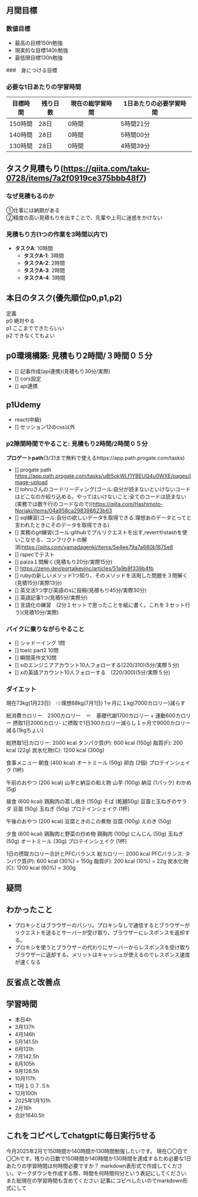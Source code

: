 
## 月間目標
### 数値目標
- 最高の目標150h勉強
- 現実的な目標140h勉強
- 最低限目標130h勉強

###　身につける目標


### 必要な1日あたりの学習時間

| 目標時間 | 残り日数 | 現在の総学習時間 | 1日あたりの必要学習時間 |
|----------|----------|------------------|--------------------------|
| 150時間  | 28日     | 0時間            | 5時間21分                |
| 140時間  | 28日     | 0時間            | 5時間00分                |
| 130時間  | 28日     | 0時間            | 4時間39分                |



## タスク見積もり(https://qiita.com/taku-0728/items/7a2f0919ce375bbb48f7)
### なぜ見積もるのか   
①仕事には納期がある  
②精度の高い見積もりを出すことで、先輩や上司に迷惑をかけない

### 見積もり方(1つの作業を3時間以内で)
- **タスクA**: 10時間
  - **タスクA-1**: 3時間
  - **タスクA-2**: 2時間
  - **タスクA-3**: 2時間
  - **タスクA-4**: 3時間


## 本日のタスク(優先順位p0,p1,p2)
定義   
p0 絶対やる   
p1 ここまでできたらいい   
p2 できなくてもよい  


## **p0環境構築**: 見積もり2時間/３時間０５分
  - [] 記事作成(api連携)(見積もり30分/実際)
  - [] cors設定
  - [] api連携


## **p1Udemy**
- react(中級)
- [] セッション12のcss以外

### **p2隙間時間でやること**: 見積もり2時間/2時間０５分
**プロゲートpath**(3/31まで無料で使えるhttps://app.path.progate.com/tasks)

  - [] progate path https://app.path.progate.com/tasks/u8t5okWLf1YBEUQ4u0WXE/pages/image-upload
  - [] tohruさんのコードリーディング(ゴール:自分が読まないといけないコードはどこなのか絞り込める。やってはいけないこと:全てのコードは読まない(実務では数千行のコードなので))https://qiita.com/Hashimoto-Noriaki/items/04a958ca298398623b63
  - [] sql練習(ゴール:自分の欲しいデータを取得できる.理想あのデータとってと言われたときにそのデータを取得できる)
  - [] 実務のgit練習(ゴール:githubでプルリクエストを出す,revertやstashを使いこなせる、コンフリクトの解消)https://qiita.com/yamadagenki/items/5e4ee79a7a680b1675e8
  - [] rspecでテスト
  - [] paiza１問解く(見積もり20分/実際15分)
  - [] https://zenn.dev/portalkeyinc/articles/51a9b8f339b4fb
  - [] rubyの新しいメソッド1つ知り、そのメソッドを活用した問題を３問解く(見積15分/実際13分)
  - [] 英文法1つ学び英語のxに投稿(見積もり45分/実際30分)
  - [] 英語記事1つ(見積5分/実際分)
  - [] 言語化の練習　(2分１セットで思ったことを紙に書く。これを３セット行う)(見積10分/実際)

### バイクに乗りながらやること
- [] シャドーイング 1問
- [] toeic part2 10問
- [] 瞬間英作文10問
- [] xのエンジニアアカウント10人フォローする(220/310)(5分/実際５分)
- [] xの英語アカウント10人フォローする　(220/300)(5分/実際５分)


### ダイエット
現在73kg(1月23日)　⇨理想68kg(7月1日) 1ヶ月に１kg(7000カロリー)減らす

総消費カロリー　2300カロリー　＝　基礎代謝1700カロリー + 運動600カロリー
摂取1日2000カロリ- に摂取で1日300カロリー減らし１ヶ月で9000カロリー減る(1kgちょい)

総摂取1日カロリー: 2000 kcal
タンパク質(P): 600 kcal (150g)
脂質(F): 200 kcal (22g)
炭水化物(C): 1200 kcal (300g)

食事メニュー
朝食 (400 kcal)
オートミール (50g)
卵白 (2個)
プロテインシェイク (1杯)

午前のおやつ (200 kcal)
山芋と納豆の和え物
山芋 (100g)
納豆 (1パック)
わかめ (5g)

昼食 (600 kcal)
鶏胸肉の蒸し焼き (150g)
そば (乾麺50g)
豆苗と玉ねぎのサラダ
豆苗 (50g)
玉ねぎ (50g)
プロテインシェイク (1杯)

午後のおやつ (200 kcal)
豆腐ときのこの煮物
豆腐 (100g)
えのき (50g)

夕食 (600 kcal)
鶏胸肉と野菜の炒め物
鶏胸肉 (100g)
にんじん (50g)
玉ねぎ (50g)
オートミール (30g)
プロテインシェイク (1杯)

1日の摂取カロリー合計とPFCバランス
総カロリー: 2000 kcal
PFCバランス:
タンパク質(P): 600 kcal (30%) = 150g
脂質(F): 200 kcal (10%) = 22g
炭水化物(C): 1200 kcal (60%) = 300g




## 疑問



## わかったこと
- プロキシとはブラウザーのパシリ。プロキシなしで通信するとブラウザーがリクエストを送るとサーバーが受け取り、ブラウザーにレスポンスを返却する。
- プロキシを使うとブラウザーの代わりにサーバーからレスポンスを受け取りブラウザーに返却する。メリットはキャッシュが使えるのでレスポンス速度が速くなる

## 反省点と改善点



## 学習時間
 - 本日4h
  - 3月137h
  - 4月146h
  - 5月141.5h
  - 6月131h
  - 7月142.5h
  - 8月105h
  - 9月126.5h
  - 10月117h
  - 11月１０７.５h
  - 12月100h
  - 2025年1月101h
  - 2月16h
  - 合計1640.5h

 ## これをコピペしてchatgptに毎日実行5せる
今月2025年2月で150時間か140時間か130時間勉強したいです。
現在〇〇日で〇〇hです。残りの日数で150時間か140時間か130時間を達成するため必要な1日あたりの学習時間は何時間必要ですか？
markdown表形式で作成してください。マークダウンを作成する際、時間を何時間何分という表記にしてください.また総現在の学習時間も含めてください
記事にコピペしたいのでmarkdown形式にして
 
